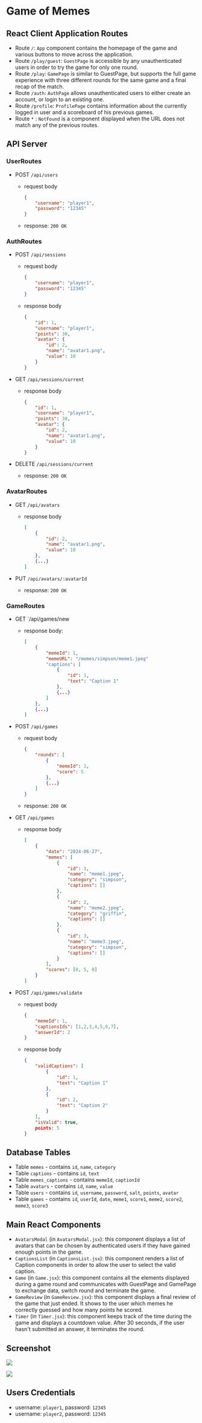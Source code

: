# Game of Memes

## React Client Application Routes

- Route `/`: `App` component contains the homepage of the game and various buttons to move across the application.
- Route `/play/guest`: `GuestPage` is accessible by any unauthenticated users in order to try the game for only one round.
- Route `/play`: `GamePage` is similar to GuestPage, but supports the full game experience with three different rounds for the same game and a final recap of the match.
- Route `/auth`: `AuthPage` allows unauthenticated users to either create an account, or login to an existing one.
- Route `/profile`: `ProfilePage` contains information about the currently logged in user and a scoreboard of his previous games.
- Route `*` : `NotFound` is a component displayed when the URL does not match any of the previous routes.

## API Server

### UserRoutes

- POST `/api/users`

  - request body

    ```json
    {
        "username": "player1",
        "password": "12345"
    }
    ```

  - response: `200 OK`

### AuthRoutes

- POST `/api/sessions`
  - request body

    ```json
    {
        "username": "player1",
        "password": "12345"
    }
    ```

  - response body

    ```json
    {
       	"id": 1,
        "username": "player1",
        "points": 30,
        "avatar": {
            "id": 2,
            "name": "avatar1.png",
            "value": 10
        }
    }
    ```

- GET `/api/sessions/current`

  - response body

    ```json
    {
       	"id": 1,
        "username": "player1",
        "points": 30,
        "avatar": {
            "id": 2,
            "name": "avatar1.png",
            "value": 10
        }
    }
    ```

- DELETE `/api/sessions/current`

  - response: `200 OK`

### AvatarRoutes

- GET `/api/avatars`

  - response body

    ```json
    [
        {
            "id": 2,
            "name": "avatar1.png",
            "value": 10
        },
        {...}
    ]
    ```

- PUT `/api/avatars/:avatarId`

  - response: `200 OK`

### GameRoutes

- GET `/api/games/new

  - response body:

    ```json
    [
        {
            "memeId": 1,
            "memeURL": "/memes/simpson/meme1.jpeg"
            "captions": [
            	{
                	"id": 1,
            		"text": "Caption 1"
    			},
        		{...}
            ]
        },
    	{...}
    ]
    ```

- POST `/api/games`

  - request body

    ```json
    {
        "rounds": [
            {
                "memeId": 1,
                "score": 5
            },
            {...}
        ]
    }
    ```

  - response: `200 OK`

- GET `/api/games`

  - response body

    ```json
    [
        {
            "date": "2024-06-27",
            "memes": [
                {
                    "id": 1,
                    "name": "meme1.jpeg",
                    "category": "simpson",
                    "captions": []
                },
                {
                    "id": 2,
                    "name": "meme2.jpeg",
                    "category": "griffin",
                    "captions": []
                },
                {
                    "id": 3,
                    "name": "meme3.jpeg",
                    "category": "simpson",
                    "captions": []
                }
            ],
            "scores": [0, 5, 0]
        }
    ]
    ```

- POST `/api/games/validate`

  - request body

    ```json
    {
        "memeId": 1,
        "captionsIds": [1,2,3,4,5,6,7],
        "answerId": 2
    }
    ```

  - response body

    ```json
    {
      	"validCaptions": [
            {
                "id": 1,
                "text": "Caption 1"
            },
            {
                "id": 2,
                "text": "Caption 2"
            }
        ],
        "isValid": true,
        points: 5
    }
    ```

    

## Database Tables

- Table `memes` - contains `id`, `name`, `category`
- Table `captions` - contains `id`, `text`
- Table `memes_captions` - contains `memeId`, `captionId`
- Table `avatars` - contains `id`, `name`, `value`
- Table `users` - contains `id`, `username`, `password`, `salt`, `points`, `avatar`
- Table `games` - contains `id`, `userId`, `date`, `meme1`, `score1`, `meme2`, `score2`, `meme3`, `score3`

## Main React Components

- `AvatarsModal` (in `AvatarsModal.jsx`): this component displays a list of avatars that can be chosen by authenticated users if they have gained enough points in the game.
- `CaptionsList` (in `CaptionsList.jsx`): this component renders a list of Caption components in order to allow the user to select the valid caption.
- `Game` (in `Game.jsx`): this component contains all the elements displayed during a game round and communicates with GuestPage and GamePage to exchange data, switch round and terminate the game.
- `GameReview` (in `GameReview.jsx`): this component displays a final review of the game that just ended. It shows to the user which memes he correctly guessed and how many points he scored.
- `Timer` (in `Timer.jsx`): this component keeps track of the time during the game and displays a countdown value. After 30 seconds, if the user hasn't submitted an answer, it terminates the round.

## Screenshot

![](img/img1.png)

![](img/img2.png)

## Users Credentials

- username: `player1`, password: `12345`
- username: `player2`, password: `12345` 
